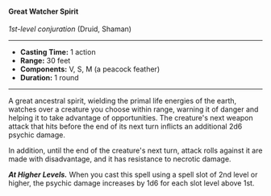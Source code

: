#### Great Watcher Spirit
*1st-level conjuration* (Druid, Shaman)
___
- **Casting Time:** 1 action
- **Range:** 30 feet
- **Components:** V, S, M (a peacock feather)
- **Duration:** 1 round
---
A great ancestral spirit, wielding the primal life energies of the earth, watches over a creature you choose within range, warning it of danger and helping it to take advantage of opportunities. The creature's next weapon attack that hits before the end of its next turn inflicts an additional 2d6 psychic damage.

In addition, until the end of the creature's next turn, attack rolls against it are made with disadvantage, and it has resistance to necrotic damage.

***At Higher Levels.***  When you cast this spell using a spell slot of 2nd level or higher, the psychic damage increases by 1d6 for each slot level above 1st.
